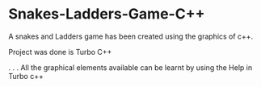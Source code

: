 # Snakes-Ladders-Game-C++
A snakes and Ladders game has been created using the graphics of c++.


Project was done is Turbo C++

.
.
.
All the graphical elements available can be learnt by using the Help in Turbo c++
